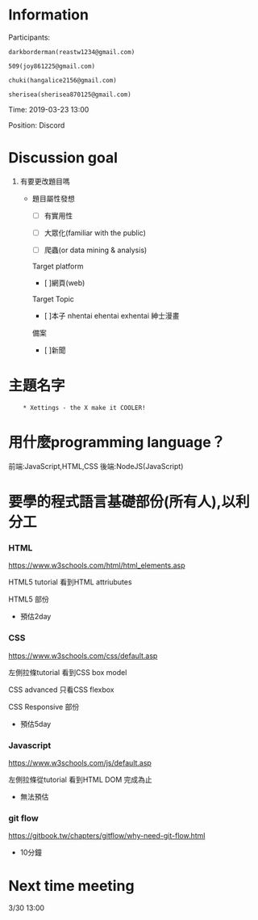 # Information

Participants: 

    darkborderman(reastw1234@gmail.com)

    509(joy861225@gmail.com)

    chuki(hangalice2156@gmail.com)

    sherisea(sherisea870125@gmail.com)

Time: 2019-03-23 13:00

Position: Discord

# Discussion goal 

1. 有要更改題目嗎
    
    - 題目屬性發想

        - [ ] 有實用性
       
        - [ ] 大眾化(familiar with the public)

        - [ ] 爬蟲(or data mining & analysis)

        Target platform

        - [ ]網頁(web)

        Target Topic

        - [ ]本子 nhentai ehentai exhentai 紳士漫畫

        備案

        - [ ]新聞

# 主題名字
       
        * Xettings - the X make it COOLER!

# 用什麼programming language？

前端:JavaScript,HTML,CSS
後端:NodeJS(JavaScript)

# 要學的程式語言基礎部份(所有人),以利分工

### HTML

https://www.w3schools.com/html/html_elements.asp

HTML5 tutorial 看到HTML attriubutes

HTML5 部份

 * 預估2day

### CSS

https://www.w3schools.com/css/default.asp

左側拉條tutorial 看到CSS box model

CSS advanced 只看CSS flexbox

CSS Responsive 部份

 * 預估5day

### Javascript

https://www.w3schools.com/js/default.asp

左側拉條從tutorial 看到HTML DOM 完成為止

 * 無法預估

### git flow

https://gitbook.tw/chapters/gitflow/why-need-git-flow.html

 * 10分鐘

# Next time meeting

3/30 13:00